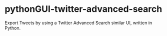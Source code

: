 # pythonGUI-twitter-advanced-search
Export Tweets by using a Twitter Advanced Search similar UI, written in Python.
